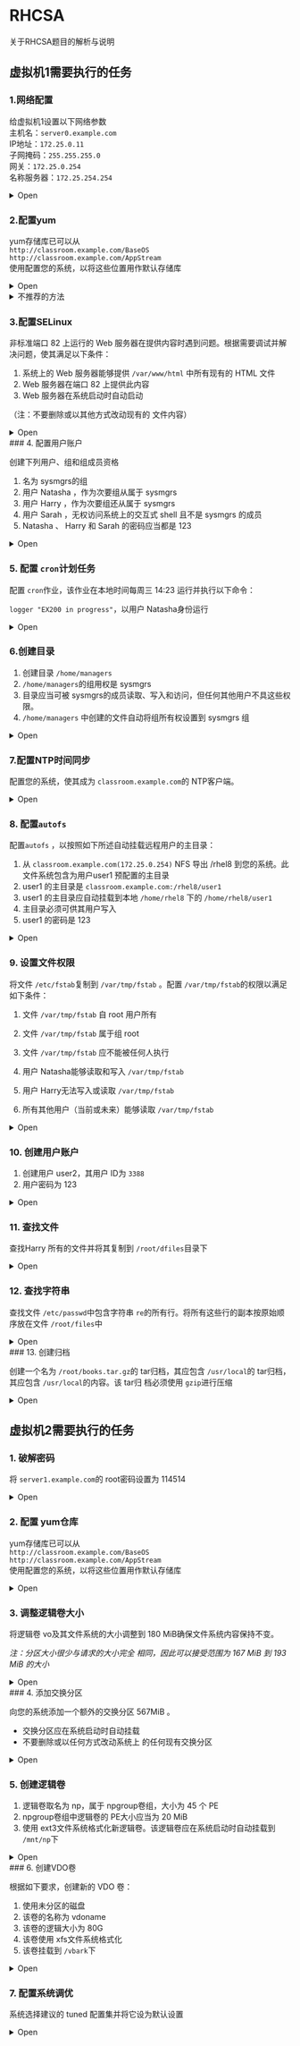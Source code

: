 # RHCSA

关于RHCSA题目的解析与说明

## 虚拟机1需要执行的任务

### 1.网络配置

给虚拟机1设置以下网络参数  
主机名：`server0.example.com`  
IP地址：`172.25.0.11`  
子网掩码：`255.255.255.0`  
网关：`172.25.0.254`  
名称服务器：`172.25.254.254`

<details>
<summary>Open</summary>
<pre>
[root@localhost ~]# <code>nmcli connection modify 'Wired connection 1' ipv4.method manual ipv4.addresses 172.25.0.11/24 ipv4.gateway 172.25.0.254 ipv4.dns 172.25.254.254 connection.autoconnect yes</code>
[root@localhost ~]# <code>nmcli connection up 'Wired connection 1'</code>
[root@localhost ~]# <code>hostnamectl set-hostname server0.example.com</code>
</pre>
</details>

### 2.配置yum

yum存储库已可以从  
`http://classroom.example.com/BaseOS`  
`http://classroom.example.com/AppStream`  
使用配置您的系统，以将这些位置用作默认存储库

<details>
<summary>Open</summary>
<pre>
root@server0 ~]# <code>vi /etc/yum.repo.d/base.repo</code>
<code>#添加下面的语句
[BaseOS]
name=this is BaseOS.repo
baseurl=http://classroom.example.com/BaseOS
enabled=1
gpgcheck=0</code>
[root@server0 ~]# <code>cp /etc/yum.repo.d/{base.repo,app.repo}</code>
[root@server0 ~]# <code>vi /etc/yum.repo.d/app.repo</code>
<code>#修改为
[AppStream]
name=this is AppStream.repo
baseurl=http://classroom.example.com/AppStream
enabled=1
gpgcheck=0</code>
[root@server0 ~]# <code>yum clean all</code>
[root@server0 ~]# <code>yum repolist</code>
</pre>
</details>

<details>
<summary>不推荐的方法</summary>
<pre>
<p>注意:像这样的方法需要在VM中打开浏览器访问classroom的yum库查找包</p>
root@server0 ~]# <code>rpm -ivh http://classroom.example.com/BaseOS/Packages/dnf-utils-4.0.2.2-3.el8.noarch.rpm</code>
[root@server0 ~]# <code>yum-config-manager --add-repo http://classroom.example.com/BaseOS</code>
[root@server0 ~]# <code>yum-config-manager --add-repo http://classroom.example.com/AppStream</code>
[root@server0 ~]# <code>vi /etc/yum.conf</code>
[root@server0 ~]# <code>yum clean all</code>
[root@server0 ~]# <code>yum repolist</code>
</pre>
</details>

### 3.配置SELinux

非标准端口 82 上运行的 Web 服务器在提供内容时遇到问题。根据需要调试并解决问题，使其满足以下条件： 

1. 系统上的 Web 服务器能够提供 `/var/www/html` 中所有现有的 HTML 文件
2. Web 服务器在端口 82 上提供此内容
3. Web 服务器在系统启动时自动启动

（注：不要删除或以其他方式改动现有的 文件内容）

<details>
<summary>Open</summary>
<pre>
[root@server0 ~]# <code>semanage port -a -t http_port_t -p tcp 82</code>
[root@server0 ~]# <code>chcon --reference=/var/www/html /var/www/html/file1</code>
[root@server0 ~]# <code>ls -l /var/www/html/file1 -Z</code>
[root@server0 ~]# <code>systemctl restart httpd</code>
[root@server0 ~]# <code>systemctl enable httpd</code>
</pre>
</details>
### 4. 配置用户账户

创建下列用户、组和组成员资格

1. 名为 sysmgrs的组
2. 用户 Natasha ，作为次要组从属于 sysmgrs
3. 用户 Harry ，作为次要组还从属于 sysmgrs
4. 用户 Sarah ，无权访问系统上的交互式 shell 且不是 sysmgrs 的成员
5. Natasha 、 Harry 和 Sarah 的密码应当都是 123

<details>
<summary>Open</summary>
<pre>
[root@server0 ~]# <code>groupadd sysmgrs</code>
[root@server0 ~]# <code>useradd -G sysmgrs Natasha</code>
[root@server0 ~]# <code>useradd -G sysmgrs Harry</code>
[root@server0 ~]# <code>useradd -s /bin/false Sarah</code>
[root@server0 ~]# <code>echo 123|passwd --stdin Natasha</code>
[root@server0 ~]# <code>echo 123|passwd --stdin Harry</code>
[root@server0 ~]# <code>echo 123|passwd --stdin Sarah</code>
</pre>
</details>

### 5. 配置 `cron`计划任务

配置 `cron`作业，该作业在本地时间每周三 14:23 运行并执行以下命令：

`logger "EX200 in progress"`，以用户 Natasha身份运行

<details>
<summary>Open</summary>
<pre>
[root@server ~]# <code>crontab -e -u Natasha</code>
<code># 添加下面这句
23 14 * * 3 logger "EX200 in progress"</code>
</pre>
</details>

### 6.创建目录

1. 创建目录 `/home/managers`
2. `/home/managers`的组用权是 sysmgrs
3. 目录应当可被 sysmgrs的成员读取、写入和访问，但任何其他用户不具这些权限。
4. `/home/managers` 中创建的文件自动将组所有权设置到 sysmgrs 组

<details>
<summary>Open</summary>
<pre>
[root@server ~]# <code>mkdir /home/managers</code>
[root@server ~]# <code>chown :sysmgrs /home/managers</code>
[root@server ~]# <code>chmod g=rwx,o=- /home/managers</code>
[root@server ~]# <code>chmod g+s /home/managers</code>
</code></pre>
</details>

### 7.配置NTP时间同步

配置您的系统，使其成为 `classroom.example.com`的 NTP客户端。

<details>
<summary>Open</summary>
<pre>
[root@server ~]# <code>systemctl status chronyd</code>
[root@server ~]# <code>vim /etc/chrony.conf</code>
<code># 添加下面这行
server classroom.exmple.com iburst</code>
[root@server ~]# <code>systemctl restart chronyd</code>
</pre>
</details>

### 8. 配置`autofs`

配置`autofs` ，以按照如下所述自动挂载远程用户的主目录： 

1. 从 `classroom.example.com(172.25.0.254)` NFS 导出 /rhel8 到您的系统。此文件系统包含为用户user1 预配置的主目录 
2. user1 的主目录是 `classroom.example.com:/rhel8/user1`
3. user1 的主目录应自动挂载到本地 `/home/rhel8` 下的 `/home/rhel8/user1`
4. 主目录必须可供其用户写入
5. user1 的密码是 123

<details>
<summary>Open</summary>
<pre>
[root@server0 ~]# <code>yum -y install nfs-utils</code>
[root@server0 ~]# <code>yum -y install autofs</code>
[root@server0 ~]# <code>vim /etc/auto.master</code>
<code># 添加下面这行
/home/rhel8     /etc/auto.rule</code>
[root@server0 ~]# <code>vim /etc/auto.rule</code>
<code># 添加下面这行
user1  -rw   classroom.example.com:/rhel8/user1</code>
[root@server0 ~]# <code>systemctl enable --now autofs.service</code>
</pre>
</details>

### 9. 设置文件权限

将文件 `/etc/fstab`复制到 `/var/tmp/fstab` 。配置 `/var/tmp/fstab`的权限以满足如下条件：

1. 文件 `/var/tmp/fstab` 自 root 用户所有

2. 文件 `/var/tmp/fstab` 属于组 root

3. 文件 `/var/tmp/fstab` 应不能被任何人执行

4. 用户 Natasha能够读取和写入 `/var/tmp/fstab`

5. 用户 Harry无法写入或读取 `/var/tmp/fstab`

6. 所有其他用户（当前或未来）能够读取 `/var/tmp/fstab`

<details>
<summary>Open</summary>
<pre>
[root@server0 ~]# <code>cp /etc/fstab /var/tmp/fstab</code>
[root@server0 ~]# <code>setfacl -m u:Natasha:rw /var/tmp/fstab</code>
[root@server0 ~]# <code>setfacl -m u:Harry:- /var/tmp/fstab</code>
</pre>
</details>

### 10. 创建用户账户

1. 创建用户 user2，其用户 ID为 `3388`
2. 用户密码为 123

<details>
<summary>Open</summary>
<pre>
[root@server0 ~]# <code>useradd -u 3388 user2</code>
[root@server0 ~]# <code>echo 123 | passwd --stdin user2</code>
</pre>
</details>

### 11. 查找文件

查找Harry 所有的文件并将其复制到 `/root/dfiles`目录下

<details>
<summary>Open</summary>
<pre>
[root@server0 ~]# <code>mkdir /root/dfiles</code>
[root@server0 ~]# <code>find / -user Harry -type f -exec cp -a {} /root/dfiles \;</code>
</pre>
</details>

### 12. 查找字符串

查找文件 `/etc/passwd`中包含字符串 `re`的所有行。将所有这些行的副本按原始顺序放在文件 `/root/files`中

<details>
<summary>Open</summary>
<pre>
[root@server0 ~]# <code>grep re /etc/passwd > /root/files</code>
</pre>
</details>
### 13. 创建归档

创建一个名为 `/root/books.tar.gz`的 tar归档，其应包含 `/usr/local`的 tar归档，其应包含 `/usr/local`的内容。该 tar归 档必须使用 `gzip`进行压缩

<details>
<summary>Open</summary>
<pre>
[root@server0 ~]# <code>tar -cPzf /root/books.tar.gz /usr/local</code>
</pre>
</details>


## 虚拟机2需要执行的任务

### 1. 破解密码

将 `server1.example.com`的 root密码设置为 114514

<details>
<summary>Open</summary>
<pre>
开机内核选择页面按<code>e</code>键
在<code>linux</code>所在行的行尾加<code>rd.break console=tty0</code>
按快捷键<code>ctrl + x</code>
<code># 进入紧急救援模式后的操作</code>
switch_root:/# <code>mount -o remount,rw / /sysroot</code>
switch_root:/# <code>chroot /sysroot</code>
sh-4.4# <code>echo 114514|passwd --stdin root</code>
sh-4.4# <code>touch /.autorelabel</code>
sh-4.4# <code>exit</code>
switch_root:/# <code>reboot</code>
</pre>
</details>

### 2. 配置 yum仓库

yum存储库已可以从  
`http://classroom.example.com/BaseOS`  
`http://classroom.example.com/AppStream`  
使用配置您的系统，以将这些位置用作默认存储库

<details>
<summary>Open</summary>
<pre>
root@server0 ~]# <code>vi /etc/yum.repo.d/base.repo</code>
<code>#添加下面的语句
[BaseOS]
name=this is BaseOS.repo
baseurl=http://classroom.example.com/BaseOS
enabled=1
gpgcheck=0</code>
[root@server0 ~]# <code>cp /etc/yum.repo.d/{base.repo,app.repo}</code>
[root@server0 ~]# <code>vi /etc/yum.repo.d/app.repo</code>
<code>#修改为
[AppStream]
name=this is AppStream.repo
baseurl=http://classroom.example.com/AppStream
enabled=1
gpgcheck=0</code>
[root@server0 ~]# <code>yum clean all</code>
[root@server0 ~]# <code>yum repolist</code>
</pre>
</details>

### 3. 调整逻辑卷大小

将逻辑卷 vo及其文件系统的大小调整到 180 MiB确保文件系统内容保持不变。

*注：分区大小很少与请求的大小完全 相同，因此可以接受范围为 167 MiB 到 193 MiB 的大小*

<details>
<summary>Open</summary>
<pre>
[root@server1 ~]# <code>df -Th</code>
[root@server1 ~]# <code>vgs myvol</code>
<code># 如果vg不够大,就先扩容 #</code>
[root@server1 ~]# <code>lkblk</code>
[root@server1 ~]# <code>fdisk</code>
[root@server1 ~]# <code>pvcreate /dev/sdb2</code>
[root@server1 ~]# <code>vgextend myvol /dev/sdb2</code>
[root@server1 ~]# <code>vgs</code>
<code>######################</code>
[root@server1 ~]# <code>lvextend -L 180M /dev/myvol/vo</code>
[root@server1 ~]# <code>resize2fs /dev/myvol/vo</code>
</pre>
</details>
### 4. 添加交换分区

向您的系统添加一个额外的交换分区 567MiB 。

- 交换分区应在系统启动时自动挂载
- 不要删除或以任何方式改动系统上 的任何现有交换分区

<details>
<summary>Open</summary>
<pre>
[root@server1 ~]# <code>lsblk</code>
[root@server1 ~]# <code>fdisk /dev/vdb</code>
[root@server1 ~]# <code>mkswap /dev/vdb2</code>
[root@server1 ~]# <code>vim /dev/fstab</code>
<code>#添加下面这条语句
/dev/vdb2	swap	swap	defaults	0 0</code>
[root@server1 ~]# <code>swapon -a</code>
</pre>
</details>

### 5. 创建逻辑卷

1. 逻辑卷取名为 np，属于 npgroup卷组，大小为 45 个 PE
2. npgroup卷组中逻辑卷的 PE大小应当为 20 MiB
3. 使用 ext3文件系统格式化新逻辑卷。该逻辑卷应在系统启动时自动挂载到 `/mnt/np`下

<details>
<summary>Open</summary>
<pre>
[root@server1 ~]# <code>lsblk</code>
[root@server1 ~]# <code>fdisk /dev/vdb</code>
[root@server1 ~]# <code>pvcreate /dev/vdb3</code>
[root@server1 ~]# <code>vgcreate -s 20M npgroup /dev/vdb3</code>
[root@server1 ~]# <code>lvcreate -l 45 -n np npgroup</code>
[root@server1 ~]# <code>mkfs.ext3 /dev/npgroup/np</code>
[root@server1 ~]# <code>mkdir /mnt/np</code>
[root@server1 ~]# <code>vim /etc/fstab</code>
<code># 添加下面这行
/dev/npgroup/np            /mnt/np                 ext3	defaults	1 2</code>
[root@server1 ~]# <code>mount -a /mnt/np</code>
</pre>
</details>
### 6. 创建VDO卷

根据如下要求，创建新的 VDO 卷：

1. 使用未分区的磁盘
2. 该卷的名称为 vdoname
3. 该卷的逻辑大小为 80G
4. 该卷使用 xfs文件系统格式化
5. 该卷挂载到 `/vbark`下

<details>
<summary>Open</summary>
<pre>
[root@server1 ~]# <code>lsblk</code>
[root@server1 ~]# <code>yum install vdo</code>
[root@server1 ~]# <code>vdo create --name=vdoname --device=/dev/vdc --vdoLogicalSize=80G</code>
[root@server1 ~]# <code>mkfs.xfs -K /dev/mapper/vdoname</code>
[root@server1 ~]# <code>udevadm settle</code>
[root@server1 ~]# <code>mkdir /vbark</code>
[root@server1 ~]# <code>vim /etc/fstab</code>
<code># 添加下面这行
/dev/mapper/vdoname /vbark xfs defaults,x-systemd.requires=vdo.service 0 0</code>
[root@server1 ~]# <code>mount -a</code>
</pre>
</details>

### 7. 配置系统调优

系统选择建议的 tuned 配置集并将它设为默认设置 

<details>
<summary>Open</summary>
<pre>
[root@server1 ~]# <code>tuned-adm recommend</code>
[root@server1 ~]# <code>tuned-adm profile virtual-guest</code>
</pre>
</details>